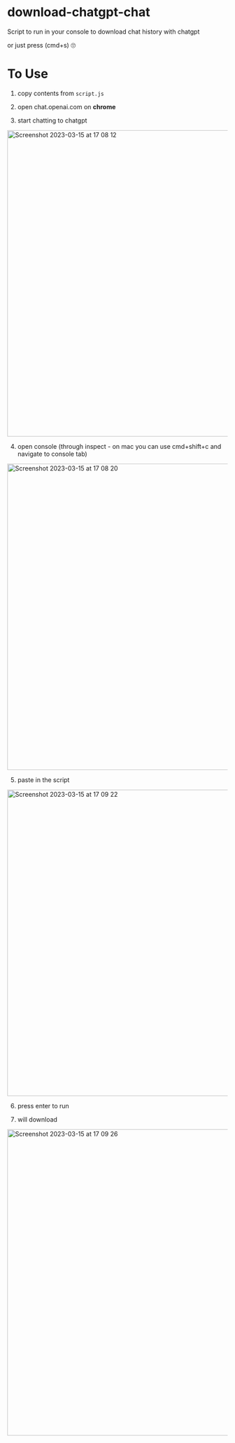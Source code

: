 # download-chatgpt-chat
Script to run in your console to download chat history with chatgpt


or just press (cmd+s) 🙄


# To Use

1. copy contents from `script.js`

2. open chat.openai.com on **chrome**

3. start chatting to chatgpt

<img width="700" alt="Screenshot 2023-03-15 at 17 08 12" src="https://user-images.githubusercontent.com/73314268/225387446-80448834-f062-401a-b24f-eba8bf1dbe5a.png">

4. open console (through inspect - on mac you can use cmd+shift+c and navigate to console tab)
<img width="700" alt="Screenshot 2023-03-15 at 17 08 20" src="https://user-images.githubusercontent.com/73314268/225387753-01063713-8a6d-44fb-9ff5-bf4a36bb7423.png">

5. paste in the script
<img width="700" alt="Screenshot 2023-03-15 at 17 09 22" src="https://user-images.githubusercontent.com/73314268/225387814-463d7b1a-aa00-475b-83b0-7f1d8b0fde46.png">

6. press enter to run

7. will download 
<img width="700" alt="Screenshot 2023-03-15 at 17 09 26" src="https://user-images.githubusercontent.com/73314268/225388413-ed7aa97a-c64e-4d71-b96a-8bbaf273f228.png">

